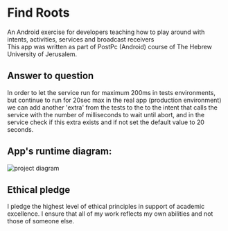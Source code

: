 # Find Roots
An Android exercise for developers teaching how to play around with intents, activities, services and broadcast receivers<br/>
This app was written as part of PostPc (Android) course of The Hebrew University of Jerusalem.

## Answer to question
In order to  let the service run for maximum 200ms in tests environments, but continue to run for
20sec max in the real app (production environment) we can add another 'extra' from the tests to the to the
intent that calls the service with the number of milliseconds to wait until abort, and in the
service check if this extra exists and if not set the default value to 20 seconds.
## App's runtime diagram:
![project diagram](project_diagram.png)

## Ethical pledge
I pledge the highest level of ethical principles in support of academic excellence.
I ensure that all of my work reflects my own abilities and not those of someone else.
